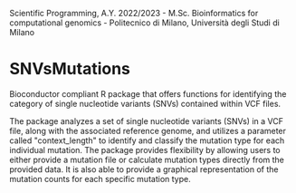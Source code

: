 Scientific Programming, A.Y. 2022/2023 - M.Sc. Bioinformatics for computational genomics - Politecnico di Milano, Università degli Studi di Milano

# SNVsMutations
Bioconductor compliant R package that offers functions for identifying the category of single nucleotide variants (SNVs) contained within VCF files.


The package analyzes a set of single nucleotide variants (SNVs) in a VCF file, along with the associated reference genome, and utilizes a parameter called "context_length" to identify and classify the mutation type for each individual mutation. The package provides flexibility by allowing users to either provide a mutation file or calculate mutation types directly from the provided data. It is also able to provide a graphical representation of the mutation counts for each specific mutation type. 
